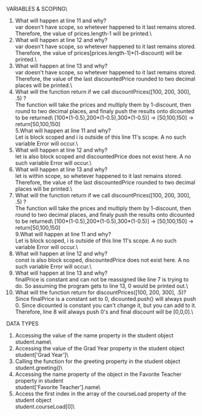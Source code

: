 VARIABLES & SCOPING\
1. What will happen at line 11 and why?   
  var doesn't have scope, so whetever happened to it last remains stored.
  Therefore, the value of prices.length-1 will be printed.\
2. What will happen at line 12 and why?\
  var doesn't have scope, so whetever happened to it last remains stored.
  Therefore, the value of prices[prices.length-1]*(1-discount) will be printed.\
3. What will happen at line 13 and why?\
  var doesn't have scope, so whetever happened to it last remains stored.
  Therefore, the value of the last discountedPrice rounded to two decimal places will be printed.\
4. What will the function return if we call discountPrices([100, 200, 300], .5) ?\
  The function will take the prices and multiply them by 1-discount, then round to two decimal places, 
  and finaly push the results onto dicounted to be returned\ 
  [100*(1-0.5),200*(1-0.5),300*(1-0.5)] -> [50,100,150] -> return[50,100,150]\
5.What will happen at line 11 and why?\
  Let is block scoped and i is outside of this line 11's scope. 
  A no such variable Error will occur.\
6. What will happen at line 12 and why?\
  let is also block scoped and discountedPrice does not exist here. 
  A no such variable Error will occur.\
7. What will happen at line 13 and why?\
  let is within scope, so whetever happened to it last remains stored.
  Therefore, the value of the last discountedPrice rounded to two decimal places will be printed.\
8. What will the function return if we call discountPrices([100, 200, 300], .5) ?\
  The function will take the prices and multiply them by 1-discount, then round to two decimal places, 
  and finaly push the results onto dicounted to be returned\ 
  [100*(1-0.5),200*(1-0.5),300*(1-0.5)] -> [50,100,150] -> return[50,100,150]\
9.What will happen at line 11 and why?\
  Let is block scoped, i is outside of this line 11's scope. 
  A no such variable Error will occur.\
10. What will happen at line 12 and why?\
  const is also block scoped, discountedPrice does not exist here. 
  A no such variable Error will occur.\
11. What will happen at line 13 and why?\
  finalPrice is constant and can not be reassigned like line 7 is trying to do. 
  So assuming the program gets to line 13, 0 would be printed out.\
12. What will the function return for discountPrices([100, 200, 300], .5)?\
  Since finalPrice is a constant set to 0, dicounted.push() will always push 0.
  Since dicounted is constant you can't change it, but you can add to it. 
  Therefore, line 8 will always push 0's and final discount will be [0,0,0].\

DATA TYPES
1. Accessing the value of the name property in the student object\
  student.name\
2. Accessing the value of the Grad Year property in the student object\
  student['Grad Year']\
3. Calling the function for the greeting property in the student object\
  student.greeting()\
4. Accessing the name property of the object in the Favorite Teacher property in student\
  student['Favorite Teacher'].name\
5. Access the first index in the array of the courseLoad property of the student object\
  student.courseLoad[0]\
